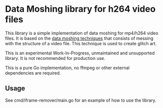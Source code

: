 # Data Moshing library for h264 video files

This library is a simple implementation of data moshing for mp4/h264 video files. It is based on the [data moshing techniques](https://en.wikipedia.org/wiki/Data_moshing) that consists of messing with the structure of a video file. This technique is used to create glitch art.

This is an experimental Work-In-Progress, unmaintained and unsupported library. It is not recommended for production use.

This is a pure Go implementation, no ffmpeg or other external dependencies are required.

## Usage

See cmd/iframe-remover/main.go for an example of how to use the library.